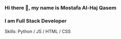 ### Hi there 👋, my name is Mostafa Al-Haj Qasem
### I am Full Stack Developer 

Skills: Python / JS / HTML / CSS 

